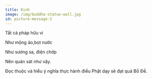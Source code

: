 ```yaml
---
title: Kinh
image: /img/buddha-statue-wall.jpg
id: picture-message-2
---
```

Tất cả pháp hữu vi

Như mộng ảo,bọt nước

Như sương sa, điện chớp

Nên quán sát như vậy.



Đọc thuộc và hiểu ý nghĩa thực hành điều Phật dạy sẽ đạt quả Bồ Đề.
